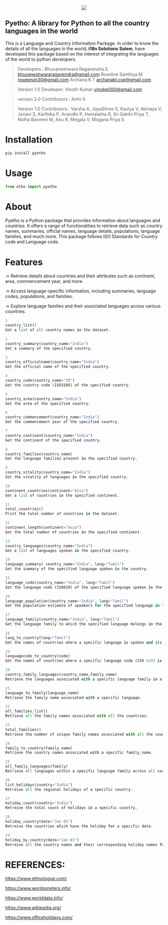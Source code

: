 <div align="center">
  <img src="https://raw.githubusercontent.com/i18nsolutionspy/Ethnologue/632e1a61f13aaf91e2e93766ef9d6bc91cceb1e4/logo.svg"><br>
</div>

## Pyetho: A library for Python to all the country languages in the world
This is a Language and Country Information Package. In order to know the details of all the languages in the world, **i18n Solutions Salem**, have developed this package based on the interest of integrating the languages of the world to python developers.


>Developers : Bhuvaneshwara Ragavendra.S <bhuvaneshwararagavendra@gmail.com> Roseline Santhiya.M <rosekevin30@gmail.com> Archana.K.T <archanakt.cse@gmail.com>

>Version 1.0 Developer: Vinoth Kumar <vinobe000@gmail.com>

>version 2.0 Contributors : Arthi G

>Version 1.0 Contributors : Varsha A, JayaShree S, Kaviya V, Abinaya V, Janani S, Karthika P, Anandhi P, Hemalatha R, Sri Sakthi Priya T, Nidha Basreen M, Anu R, Megala V, Mogana Priya S



Installation
============
```python
pip install pyetho
```


Usage
=====
```python
from etho import pyetho
```

About 
=====
Pyetho is a Python package that provides information about languages and countries. It offers a range of functionalities to retrieve data such as country names, summaries, official names, language details, populations, language families, and much more. This package follows ISO Standards for Country code and Language code.

Features
========
-> Retrieve details about countries and their attributes such as continent, area, commencement year, and more.

-> Access language-specific information, including summaries, language codes, populations, and families.

-> Explore language families and their associated languages across various countries.

```python
1
country_list()
Get a list of all country names in the dataset.

2
country_summary(country_name="India")
Get a summary of the specified country.

3
country_officialname(country_name="India")
Get the official name of the specified country.

4
country_code(country_name="IN")
Get the country code (ISO3166) of the specified country.

5
country_area(country_name="India")
Get the area of the specified country.

6
country_commencement(country_name="India")
Get the commencement year of the specified country.

7
country_continent(country_name="India")
Get the continent of the specified country.

8
country_families(country_name)
Get the language families present in the specified country.

9
country_vitality(country_name="India")
Get the vitality of languages in the specified country.

10
continent_countries(continent="Asia")
Get a list of countries in the specified continent.

11
total_countries()
Print the total number of countries in the dataset.

12
continent_length(continent="Asia")
Get the total number of countries in the specified continent.

13
country_languages(country_name="India")
Get a list of languages spoken in the specified country.

14
language_summary( country_name="India", lang="Tamil")
Get the summary of the specified language spoken in the country.

15
language_code(country_name="India", lang="Tamil")
Get the language code (ISO639) of the specified language spoken in the country.

16
language_population(country_name="India", lang="Tamil")
Get the population estimate of speakers for the specified language in the country.

17
language_family(country_name="India", lang="Tamil")
Get the language family to which the specified language belongs in the country.

18
lang_to_country(lang="Tamil")
Get the names of countries where a specific language is spoken and its language family.

19
languagecode_to_country(code)
Get the names of countries where a specific language code (ISO 639) is associated.

20
country_family_languages(country_name,family_name)
Retrieve the languages associated with a specific language family in a given country.

21
language_to_family(language_name)
Retrieve the family name associated with a specific language.

22
all_families_list()
Retrieve all the family names associated with all the countries.

23
total_families()
Retrieve the number of unique family names associated with all the countries.

24
family_to_country(family_name)
Retrieve the country names associated with a specific family_name.

25
all_family_languages(family)
Retrieve all languages within a specific language family across all countries.

26
list_holidays(country="India")
Retreive all the regional holidays of a specific country.

27
holiday_count(country="India")
Retreive the total count of holidays in a specific country.

28
holiday_country(date="Jan 01")
Retreive the countries which have the holiday for a specific date.

29
holiday_by_country(date="Jan 01")
Retreive all the country names and their corresponding holiday names for a specific date.

```

REFERENCES:
==========
https://www.ethnologue.com/

https://www.worldometers.info/

https://www.worlddata.info/

https://www.wikipedia.org/

https://www.officeholidays.com/